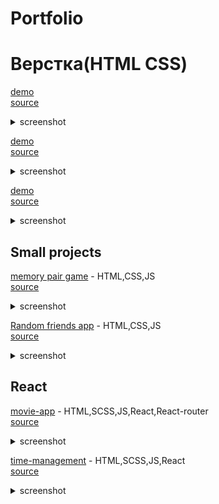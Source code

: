 # Portfolio

# Верстка(HTML CSS)
[demo](https://elminio-anton.github.io/winary/)<br />
[source](https://github.com/Elminio-Anton/winary)<br />
<details>
  <summary>screenshot</summary>
  <img src = "./img/wine-demo.png">
</details>

[demo](https://elminio-anton.github.io/clocks/)<br />
[source](https://github.com/Elminio-Anton/clocks)<br />
<details>
  <summary>screenshot</summary>
  <img src = "./img/clocks-demo.png">
</details>

[demo](https://elminio-anton.github.io/translight/)<br />
[source](https://github.com/Elminio-Anton/translight)<br />
<details>
  <summary>screenshot</summary>
  <img src = "./img/light-demo.png">
</details>

## Small projects
  [memory pair game](https://antonkottans.github.io/memory-pair-game/) - HTML,CSS,JS<br />
  [source](https://github.com/AntonKottans/memory-pair-game)<br />
  <details>
    <summary>screenshot</summary>
    <img src = "./img/memory-pair-game.png">
  </details>
  
  [Random friends app](https://antonkottans.github.io/friends-app/) - HTML,CSS,JS<br />
  [source](https://github.com/AntonKottans/friends-app)<br />
  <details>
    <summary>screenshot</summary>
    <img src = "./img/friends-app.png">
  </details>
  
## React
  [movie-app](https://elminio-anton.github.io/movie-app-build/) - HTML,SCSS,JS,React,React-router<br />
  [source](https://github.com/Elminio-Anton/movie-app)<br />
  <details>
    <summary>screenshot</summary>
    <img src = "./img/imdb.png">
  </details>
  
  [time-management](https://elminio-anton.github.io/Time-management/) - HTML,SCSS,JS,React<br />
  [source](https://github.com/Elminio-Anton/time-management-source)<br />
  <details>
    <summary>screenshot</summary>
    <img src = "./img/task-manager.png">
  </details>


